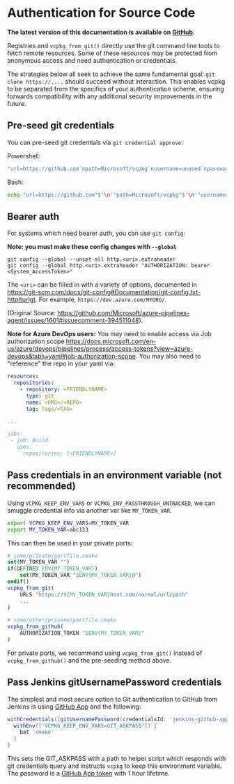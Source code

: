 # Authentication for Source Code

**The latest version of this documentation is available on [GitHub](https://github.com/Microsoft/vcpkg/tree/master/docs/users/authentication.md).**

Registries and `vcpkg_from_git()` directly use the git command line tools to fetch remote resources. Some of these resources may be protected from anonymous access and need authentication or credentials.

The strategies below all seek to achieve the same fundamental goal: `git clone https://....` should succeed without interaction. This enables vcpkg to be separated from the specifics of your authentication scheme, ensuring forwards compatibility with any additional security improvements in the future.

## Pre-seed git credentials

You can pre-seed git credentials via `git credential approve`:

Powershell:
```powershell
"url=https://github.com`npath=Microsoft/vcpkg`nusername=unused`npassword=$MY_PAT`n" | git credential approve
```
Bash:
```sh
echo "url=https://github.com"$'\n'"path=Microsoft/vcpkg"$'\n'"username=unused"$'\n'"password=$MY_PAT"$'\n' | git credential approve
```

## Bearer auth

For systems which need bearer auth, you can use `git config`:

**Note: you must make these config changes with `--global`**
```
git config --global --unset-all http.<uri>.extraheader
git config --global http.<uri>.extraheader "AUTHORIZATION: bearer <System_AccessToken>"
```
The `<uri>` can be filled in with a variety of options, documented in https://git-scm.com/docs/git-config#Documentation/git-config.txt-httplturlgt. For example, `https://dev.azure.com/MYORG/`.

(Original Source: https://github.com/Microsoft/azure-pipelines-agent/issues/1601#issuecomment-394511048).

**Note for Azure DevOps users:** You may need to enable access via Job authorization scope https://docs.microsoft.com/en-us/azure/devops/pipelines/process/access-tokens?view=azure-devops&tabs=yaml#job-authorization-scope. You may also need to "reference" the repo in your yaml via:

```yaml
resources: 
  repositories:
    - repository: <FRIENDLYNAME>
      type: git
      name: <ORG>/<REPO>
      tag: tags/<TAG>

...

jobs:
 - job: Build
   uses:
     repositories: [<FRIENDLYNAME>]
```

## Pass credentials in an environment variable (not recommended)

Using `VCPKG_KEEP_ENV_VARS` or `VCPKG_ENV_PASSTHROUGH_UNTRACKED`, we can smuggle credential info via another var like `MY_TOKEN_VAR`.
```sh
export VCPKG_KEEP_ENV_VARS=MY_TOKEN_VAR
export MY_TOKEN_VAR=abc123
```
This can then be used in your private ports:
```cmake
# some/private/portfile.cmake
set(MY_TOKEN_VAR "")
if(DEFINED ENV{MY_TOKEN_VAR})
    set(MY_TOKEN_VAR "$ENV{MY_TOKEN_VAR}@")
endif()
vcpkg_from_git(
    URLS "https://${MY_TOKEN_VAR}host.com/normal/url/path"
    ...
)
```
```cmake
# some/other/private/portfile.cmake
vcpkg_from_github(
    AUTHORIZATION_TOKEN "$ENV{MY_TOKEN_VAR}"
)
```

For private ports, we recommend using `vcpkg_from_git()` instead of `vcpkg_from_github()` and the pre-seeding method above.

## Pass Jenkins gitUsernamePassword credentials

The simplest and most secure option to Git authentication to GitHub from Jenkins is using [GitHub App](https://github.com/jenkinsci/github-branch-source-plugin/blob/master/docs/github-app.adoc) and the following:
```groovy
withCredentials([gitUsernamePassword(credentialsId: 'jenkins-github-app')]) {
  withEnv(['VCPKG_KEEP_ENV_VARS=GIT_ASKPASS']) {
    bat 'cmake'
  }
}
```
This sets the GIT_ASKPASS with a path to helper script which responds with git credentials query and instructs `vcpkg` to keep this environment variable. The password is a [GitHub App token](https://github.blog/2021-04-05-behind-githubs-new-authentication-token-formats/) with 1 hour lifetime.
